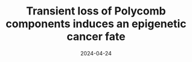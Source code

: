 ---
title: 'Transient loss of Polycomb components induces an epigenetic cancer fate'
authors:
  - Victoria Parreno 
  - Vincent Loubiere
  - Bernd Schuettengruber
  - Lauriane Fritsch
  - Chetan C. Rawal
  - Maxim Erokhin
  - Balázs Győrffy
  - Davide Normanno
  - Marco Di Stefano
  - Jérôme Moreaux
  - Nadejda L. Butova
  - Irene Chiolo
  - Darya Chetverina
  - Anne-Marie Martinez
  - giacomo-cavalli
date: '2024-04-24'
publication: '*Nature*'

# Author notes (optional)
author_notes:
  - 'Equal contribution'
  - 'Equal contribution'

# Schedule page publish date (NOT publication's date).
publishDate: '2024-04-24T00:00:00Z'

# Remove internal DOI link
doi: ''

# PDF file
url_pdf: ''  # file must exist next to index.md

# Here add all the button links needed
links:
  - name: DOI
    url: 'https://doi.org/10.1038/s41586-024-07328-w'
    icon: fas fa-external-link
    icon_pack: fas
  - name: Dataset
    url: 'https://www.ncbi.nlm.nih.gov/geo/query/acc.cgi?acc=GSE222193'
    icon: fas fa-database
    icon_pack: fas
  - name: Code
    url: 'https://github.com/vloubiere/Parreno_Loubiere_2023'
    icon: fas fa-code
    icon_pack: fas
  - name: Cite
    url: 'cite_button.bib'
    icon: fas fa-quote-right
    icon_pack: fas

# Unused options
featured: true
image:
  caption: ''
  focal_point: ''
  preview_only: false
projects: []
slides: ""
---